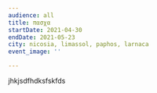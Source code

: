 ```yaml
---
audience: all
title: πασχα
startDate: 2021-04-30
endDate: 2021-05-23
city: nicosia, limassol, paphos, larnaca
event_image: ''

---
```

jhkjsdfhdksfskfds